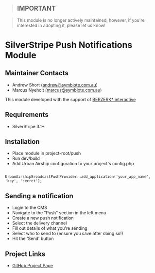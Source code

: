 > ## **IMPORTANT**

> This module is no longer actively maintained, however, if you're interested in adopting it, please let us know!

# SilverStripe Push Notifications Module


## Maintainer Contacts

* Andrew Short (<andrew@symbiote.com.au>)
* Marcus Nyeholt (<marcus@symbiote.com.au>)

This module developed with the support of [BERZERK\* interactive](http://www.berzerk.co.nz/)

## Requirements

* SilverStripe 3.1+

## Installation

* Place module in project-root/push
* Run dev/build
* Add Urban Airship configuration to your project's config.php

```

UrbanAirshipBroadcastPushProvider::add_application('your_app_name', 'key', 'secret');

```

## Sending a notification

* Login to the CMS
* Navigate to the "Push" section in the left menu
* Create a new push notification
* Select the delivery channel
* Fill out details of what you're sending
* Select who to send to (ensure you save after doing so!) 
* Hit the 'Send' button

## Project Links

* [GitHub Project Page](https://github.com/symbiote-library/silverstripe-push)

